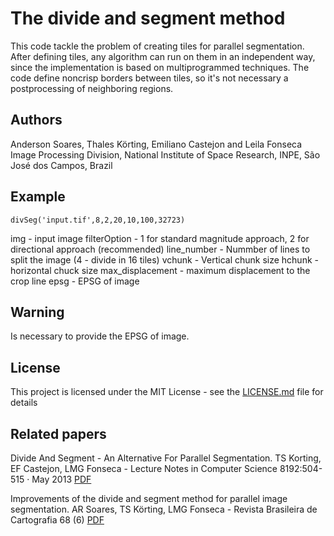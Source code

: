 # The divide and segment method

This code tackle the problem of creating tiles for parallel segmentation. After defining tiles, any algorithm can run on them in an independent way, since the
implementation is based on multiprogrammed techniques. The code define noncrisp borders between tiles, so it's not necessary a postprocessing of neighboring regions.

## Authors
Anderson Soares, Thales Körting, Emiliano Castejon and Leila Fonseca
Image Processing Division, National Institute of Space Research, INPE, São José dos Campos, Brazil

## Example

```
divSeg('input.tif',8,2,20,10,100,32723)
```

img              - input image
filterOption     - 1 for standard magnitude approach, 2 for directional approach (recommended)
line_number      - Nummber of lines to split the image (4 - divide in 16 tiles)
vchunk           - Vertical chunk size
hchunk           - horizontal chuck size
max_displacement - maximum displacement to the crop line
epsg             - EPSG of image

## Warning

Is necessary to provide the EPSG of image.


## License

This project is licensed under the MIT License - see the [LICENSE.md](LICENSE.md) file for details

## Related papers
Divide And Segment - An Alternative For Parallel Segmentation. TS Korting, EF Castejon, LMG Fonseca - Lecture Notes in Computer Science 8192:504-515 · May 2013 [PDF](https://www.researchgate.net/publication/265794792_The_Divide_and_Segment_Method_for_Parallel_Image_Segmentation)

Improvements of the divide and segment method for parallel image segmentation. AR Soares, TS Körting, LMG Fonseca - Revista Brasileira de Cartografia 68 (6) [PDF](http://www.lsie.unb.br/rbc/index.php/rbc/article/viewFile/1602/996)
